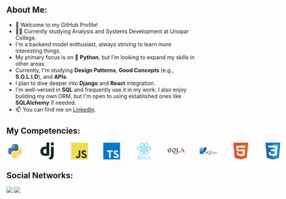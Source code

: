 ## About Me:
- 👋 Welcome to my GitHub Profile!
- :man_student: Currently studying Analysis and Systems Development at Unopar College.
- I'm a backend model enthusiast, always striving to learn more interesting things.
- My primary focus is on 🐍 **Python**, but I'm looking to expand my skills in other areas.
- Currently, I'm studying **Design Patterns**, **Good Concepts** (e.g., **S.O.L.I.D**), and **APIs**.
- I plan to dive deeper into **Django** and **React** integration.
- I'm well-versed in **SQL** and frequently use it in my work. I also enjoy building my own ORM, but I'm open to using established ones like **SQLAlchemy** if needed.
- 📫 You can find me on [LinkedIn](https://www.linkedin.com/in/gilmar-jose/).

## My Competencies:
<div style="display: flex; flex-direction: flex-row; gap: '10px'"><br>
  <img align="center" alt="Python" height="45" width="60" src="https://raw.githubusercontent.com/devicons/devicon/master/icons/python/python-original.svg">
  &nbsp;&nbsp;&nbsp;&nbsp;&nbsp;&nbsp;&nbsp;&nbsp;&nbsp;&nbsp;
  <img align="center" alt="Django" height="45" width="60" src="https://raw.githubusercontent.com/devicons/devicon/master/icons/django/django-plain.svg">
  &nbsp;&nbsp;&nbsp;&nbsp;&nbsp;&nbsp;&nbsp;&nbsp;&nbsp;&nbsp;
  <img align="center" alt="Javascript" height="45" width="60" src="https://raw.githubusercontent.com/devicons/devicon/master/icons/javascript/javascript-original.svg">
  &nbsp;&nbsp;&nbsp;&nbsp;&nbsp;&nbsp;&nbsp;&nbsp;&nbsp;&nbsp;
  <img align="center" alt="C++" height="45" width="60" src="https://raw.githubusercontent.com/devicons/devicon/master/icons/typescript/typescript-original.svg">
  &nbsp;&nbsp;&nbsp;&nbsp;&nbsp;&nbsp;&nbsp;&nbsp;&nbsp;&nbsp;
  <img align="center" alt="React JS" height="45" width="60" src="https://raw.githubusercontent.com/devicons/devicon/master/icons/react/react-original-wordmark.svg">
  &nbsp;&nbsp;&nbsp;&nbsp;&nbsp;&nbsp;&nbsp;&nbsp;&nbsp;&nbsp;
  <img align="center" alt="SQLAlchemy" height="45" width="60" src="https://raw.githubusercontent.com/devicons/devicon/master/icons/sqlalchemy/sqlalchemy-original.svg">
  &nbsp;&nbsp;&nbsp;&nbsp;&nbsp;&nbsp;&nbsp;&nbsp;&nbsp;&nbsp;
  <img align="center" alt="SQLite" height="45" width="60" src="https://raw.githubusercontent.com/devicons/devicon/master/icons/sqlite/sqlite-original-wordmark.svg">
  &nbsp;&nbsp;&nbsp;&nbsp;&nbsp;&nbsp;&nbsp;&nbsp;&nbsp;&nbsp;  
  <img align="center" alt="HTML5" height="45" width="60" src="https://raw.githubusercontent.com/devicons/devicon/master/icons/html5/html5-original.svg">
  &nbsp;&nbsp;&nbsp;&nbsp;&nbsp;&nbsp;&nbsp;&nbsp;&nbsp;&nbsp;
  <img align="center" alt="CSS3" height="45" width="60" src="https://raw.githubusercontent.com/devicons/devicon/master/icons/css3/css3-original.svg">
  &nbsp;&nbsp;&nbsp;&nbsp;&nbsp;&nbsp;&nbsp;&nbsp;&nbsp;&nbsp;
  <img align="center" alt="C++" height="45" width="60" src="https://raw.githubusercontent.com/devicons/devicon/master/icons/cplusplus/cplusplus-original.svg">
  &nbsp;&nbsp;&nbsp;&nbsp;&nbsp;&nbsp;&nbsp;&nbsp;&nbsp;&nbsp;
  <img align="center" alt="C++" height="45" width="60" src="https://raw.githubusercontent.com/devicons/devicon/master/icons/nextjs/nextjs-original.svg">
  &nbsp;&nbsp;&nbsp;&nbsp;&nbsp;&nbsp;&nbsp;&nbsp;&nbsp;&nbsp;
  
</div>

## Social Networks:
<div>
  <a href="mailto:gilmar.neo@gmail.com" target="_blank"><img src="https://img.shields.io/badge/Gmail-D14836?style=for-the-badge&logo=gmail&logoColor=white" target="_blank"></a>
  <a href="https://www.linkedin.com/in/gilmar-jose/" target="_blank"><img src="https://img.shields.io/badge/LinkedIn-0077B5?style=for-the-badge&logo=linkedin&logoColor=white" target="_blank"></a>
</div>
